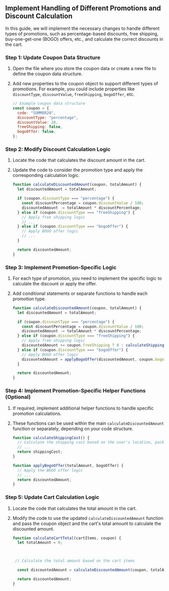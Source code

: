 

## Implement Handling of Different Promotions and Discount Calculation

In this guide, we will implement the necessary changes to handle different types of promotions, such as percentage-based discounts, free shipping, buy-one-get-one (BOGO) offers, etc., and calculate the correct discounts in the cart.

### Step 1: Update Coupon Data Structure

1. Open the file where you store the coupon data or create a new file to define the coupon data structure.
2. Add new properties to the coupon object to support different types of promotions. For example, you could include properties like `discountType`, `discountValue`, `freeShipping`, `bogoOffer`, etc.

    ```javascript
    // Example coupon data structure
    const coupon = {
      code: "SUMMER20",
      discountType: "percentage",
      discountValue: 20,
      freeShipping: false,
      bogoOffer: false,
    };
    ```

### Step 2: Modify Discount Calculation Logic

1. Locate the code that calculates the discount amount in the cart.
2. Update the code to consider the promotion type and apply the corresponding calculation logic.
    
    ```javascript
    function calculateDiscountedAmount(coupon, totalAmount) {
      let discountedAmount = totalAmount;
    
      if (coupon.discountType === "percentage") {
        const discountPercentage = coupon.discountValue / 100;
        discountedAmount -= totalAmount * discountPercentage;
      } else if (coupon.discountType === "freeShipping") {
        // Apply free shipping logic
        // ...
      } else if (coupon.discountType === "bogoOffer") {
        // Apply BOGO offer logic
        // ...
      }
    
      return discountedAmount;
    }
    ```

### Step 3: Implement Promotion-Specific Logic

1. For each type of promotion, you need to implement the specific logic to calculate the discount or apply the offer.
2. Add conditional statements or separate functions to handle each promotion type.
    
    ```javascript
    function calculateDiscountedAmount(coupon, totalAmount) {
      let discountedAmount = totalAmount;
    
      if (coupon.discountType === "percentage") {
        const discountPercentage = coupon.discountValue / 100;
        discountedAmount -= totalAmount * discountPercentage;
      } else if (coupon.discountType === "freeShipping") {
        // Apply free shipping logic
        discountedAmount += coupon.freeShipping ? 0 : calculateShippingCost();
      } else if (coupon.discountType === "bogoOffer") {
        // Apply BOGO offer logic
        discountedAmount = applyBogoOffer(discountedAmount, coupon.bogoOffer);
      }
    
      return discountedAmount;
    }
    ```

### Step 4: Implement Promotion-Specific Helper Functions (Optional)

1. If required, implement additional helper functions to handle specific promotion calculations.
2. These functions can be used within the main `calculateDiscountedAmount` function or separately, depending on your code structure.

    ```javascript
    function calculateShippingCost() {
      // Calculate the shipping cost based on the user's location, package weight, etc.
      // ...
      return shippingCost;
    }
    
    function applyBogoOffer(totalAmount, bogoOffer) {
      // Apply the BOGO offer logic
      // ...
      return discountedAmount;
    }
    ```

### Step 5: Update Cart Calculation Logic

1. Locate the code that calculates the total amount in the cart.
2. Modify the code to use the updated `calculateDiscountedAmount` function and pass the coupon object and the cart's total amount to calculate the discounted amount.

    ```javascript
    function calculateCartTotal(cartItems, coupon) {
      let totalAmount = 0;
    
     
    
     // Calculate the total amount based on the cart items
    
      const discountedAmount = calculateDiscountedAmount(coupon, totalAmount);
    
      return discountedAmount;
    }
    ```

